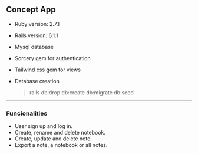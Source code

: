 ## Concept App
- Ruby version: 2.7.1

- Rails version: 6.1.1

- Mysql database

- Sorcery gem for authentication

- Tailwind css gem for views

- Database creation
  > rails db:drop db:create db:migrate db:seed
---
### Funcionalities
- User sign up and log in.
- Create, rename and delete notebook.
- Create, update and delete note.
- Export a note, a notebook or all notes.
